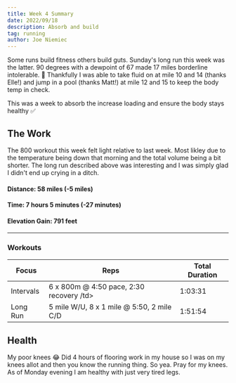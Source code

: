 ```yaml
---
title: Week 4 Summary
date: 2022/09/18
description: Absorb and build
tag: running
author: Joe Niemiec
---
```

Some runs build fitness others build guts. Sunday's long run this week was the latter. 90 degrees with a dewpoint of 67 made 17 miles borderline intolerable. 🥵 Thankfully I was able to take fluid on at mile 10 and 14 (thanks Elle!) and jump in a pool (thanks Matt!) at mile 12 and 15 to keep the body temp in check. 

This was a week to absorb the increase loading and ensure the body stays healthy ✅ 

## **The Work**
The 800 workout this week felt light relative to last week. Most likley due to the temperature being down that morning and the total volume being a bit shorter. The long run described above was interesting and I was simply glad I didn't end up crying in a ditch. 

#### **Distance:** 58 miles (-5 miles)  

#### **Time:** 7 hours 5 minutes (-27 minutes)

#### **Elevation Gain:** 791 feet  

---------------------------

### **Workouts**

<table className="w-full text-sm text-left">
  <thead className="text-xs uppercase bg-slate-100 dark:bg-slate-800">
  <tr>
    <th className="py-3 px-6">Focus </th>
    <th className="py-3 px-6">Reps</th>
    <th className="py-3 px-6">Total Duration</th>
  </tr>
  </thead>
  <tr className="bg-white border-b dark:bg-slate-800 dark:border-slate-800">
    <td className="py-4 px-6">Intervals</td>
    <td className="py-4 px-6">6 x 800m @ 4:50 pace, 2:30 recovery /td>
    <td className="py-4 px-6">1:03:31</td>
  </tr>
  <tr className="bg-white border-b dark:bg-slate-800 dark:border-slate-800">
    <td className="py-4 px-6">Long Run</td>
    <td className="py-4 px-6">5 mile W/U, 8 x 1 mile @ 5:50, 2 mile C/D </td>
    <td className="py-4 px-6">1:51:54</td>
  </tr>
</table>



## **Health**
My poor knees 😂 Did 4 hours of flooring work in my house so I was on my knees allot and then you know the running thing. So yea. Pray for my knees. As of Monday evening I am healthy with just very tired legs. 